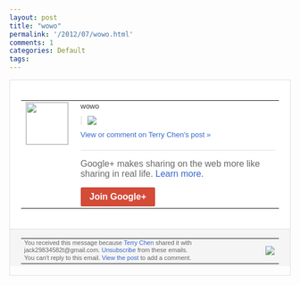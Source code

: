 ```yaml
---
layout: post
title: "wowo"
permalink: '/2012/07/wowo.html'
comments: 1
categories: Default
tags: 
---
```

<div style="border:solid 1px #dfdfdf;color:#686868;font:13px Arial"><div style="background-color:#fff;padding:20px;"><table cellpadding="0" cellspacing="0"><tr><td style="padding-right:15px;vertical-align:top"><a href="https://plus.google.com/_/notifications/emlink?emrecipient=110200756825219614165&amp;emid=COi-5JWco7ECFadwcAodsmQAAA&amp;path=%2F108643996575278738906&amp;dt=1342614338613&amp;uob=8"><img height="75" src="https://lh3.googleusercontent.com/-KKRGTyJ5Bl0/AAAAAAAAAAI/AAAAAAAAEEY/jllxqER5dCk/s75-c-k-a/photo.jpg" style="border:solid 1px #cccccc;" width="75"/></a></td><td style="width:578px;color:#333;font:13px Arial;vertical-align:top;"><div style="padding-bottom:10px">wowo</div><div style="margin-bottom:10px;padding-left:10px; border-left:2px solid #EAEAEA"><span style="margin-right:5px"><a href="https://plus.google.com/_/notifications/emlink?emrecipient=110200756825219614165&amp;emid=COi-5JWco7ECFadwcAodsmQAAA&amp;path=%2F108643996575278738906%2Fposts%2F6GL78mdpfgS%3Fgpinv%3DAMIXal9jmwqLSZjTdDdHcrd1BAfL3jximzlunXxKwAFprbSsOIdHh3VEPu7c3H4Wm4rrnxMfBJIwQTTEwqpYga80GZ9oh-erSBw5NimA14ImFICCbNY6hNc&amp;dt=1342614338613&amp;uob=8" style="zSoyz;"><img border="0" src="https://lh6.googleusercontent.com/-e4IV-4PtxIM/UAarI7xAf7I/AAAAAAAAbI8/1ojQM9-dQoA/w160/QQ%25E6%258B%25BC%25E9%259F%25B3%25E6%2588%25AA%25E5%259B%25BE%25E6%259C%25AA%25E5%2591%25BD%25E5%2590%258D.png" style="max-height:200px;max-width:275px"/></a></span></div><a href="https://plus.google.com/_/notifications/emlink?emrecipient=110200756825219614165&amp;emid=COi-5JWco7ECFadwcAodsmQAAA&amp;path=%2F108643996575278738906%2Fposts%2F6GL78mdpfgS%3Fgpinv%3DAMIXal9jmwqLSZjTdDdHcrd1BAfL3jximzlunXxKwAFprbSsOIdHh3VEPu7c3H4Wm4rrnxMfBJIwQTTEwqpYga80GZ9oh-erSBw5NimA14ImFICCbNY6hNc&amp;dt=1342614338613&amp;uob=8" style="color:#3366CC;text-decoration:none;">View or comment on Terry Chen's post »</a><div style="margin-top:20px;border-top:solid 1px #dfdfdf"><div style="padding:15px 0;color:#686868;font:16px Arial;">Google+ makes sharing on the web more like sharing in real life. <a href="http://www.google.com/+/learnmore/" style="color:#3366CC;text-decoration:none;">Learn more</a>.</div><a href="https://plus.google.com/_/notifications/emlink?emrecipient=110200756825219614165&amp;emid=COi-5JWco7ECFadwcAodsmQAAA&amp;path=%2F%3Fgpinv%3DAMIXal9jmwqLSZjTdDdHcrd1BAfL3jximzlunXxKwAFprbSsOIdHh3VEPu7c3H4Wm4rrnxMfBJIwQTTEwqpYga80GZ9oh-erSBw5NimA14ImFICCbNY6hNc&amp;dt=1342614338613&amp;uob=8" style="display:inline-block;padding:7px 15px;background-color:#d44b38; color:#fff;font-size:16px; font-weight:bold;border-radius:2px;-webkit-border-radius:2px; -moz-border-radius:2px;border:solid 1px #c43b28; white-space:nowrap;text-decoration:none">Join Google+</a></div></td></tr></table></div><div style="border-top:solid 1px #dfdfdf;padding:0 20px; background-color:#f5f5f5"><table cellpadding="0" cellspacing="0" style="height:50px"><tbody><tr><td style="vertical-align:middle;width:100%; color:#636363;font:11px Arial; line-height:120%">You received this message because <a href="https://plus.google.com/_/notifications/emlink?emrecipient=110200756825219614165&amp;emid=COi-5JWco7ECFadwcAodsmQAAA&amp;path=%2F108643996575278738906%3Fgpinv%3DAMIXal9jmwqLSZjTdDdHcrd1BAfL3jximzlunXxKwAFprbSsOIdHh3VEPu7c3H4Wm4rrnxMfBJIwQTTEwqpYga80GZ9oh-erSBw5NimA14ImFICCbNY6hNc&amp;dt=1342614338613&amp;uob=8" style="color:#3366CC;text-decoration:none;">Terry Chen</a> shared it with jack29834582t@gmail.com. <a href="https://plus.google.com/_/notifications/emlink?emrecipient=110200756825219614165&amp;emid=COi-5JWco7ECFadwcAodsmQAAA&amp;path=%2F_%2Fnonplus%2Femailsettings%3Fgpinv%3DAMIXal9jmwqLSZjTdDdHcrd1BAfL3jximzlunXxKwAFprbSsOIdHh3VEPu7c3H4Wm4rrnxMfBJIwQTTEwqpYga80GZ9oh-erSBw5NimA14ImFICCbNY6hNc%26est%3DADH5u8VLf7ayBpgqhx1b7fzN3d4akAzrrUC5T24KfukFwYL9QyQF1ZS5rcIhgEnHQPFPwWEMld3EgXz5eH360Hy_Jda44sRFKyM2Xci2cITwOckljBWxQndqJyKhXL4DnoGPg4SaZH72kKbg9kO1rSAiJJCgVyAXKw&amp;dt=1342614338613&amp;uob=8" style="color:#3366CC;text-decoration:none;">Unsubscribe</a> from these emails.<br/>You can't reply to this email. <a href="https://plus.google.com/_/notifications/emlink?emrecipient=110200756825219614165&amp;emid=COi-5JWco7ECFadwcAodsmQAAA&amp;path=%2F108643996575278738906%2Fposts%2F6GL78mdpfgS%3Fgpinv%3DAMIXal9jmwqLSZjTdDdHcrd1BAfL3jximzlunXxKwAFprbSsOIdHh3VEPu7c3H4Wm4rrnxMfBJIwQTTEwqpYga80GZ9oh-erSBw5NimA14ImFICCbNY6hNc&amp;dt=1342614338613&amp;uob=8" style="color:#3366CC;text-decoration:none;">View the post</a> to add a comment.<br/></td><td><img src="https://ssl.gstatic.com/s2/oz/images/notifications/logo/google-plus-6617a72bb36cc548861652780c9e6ff1.png"/></td></tr></tbody></table></div></div>